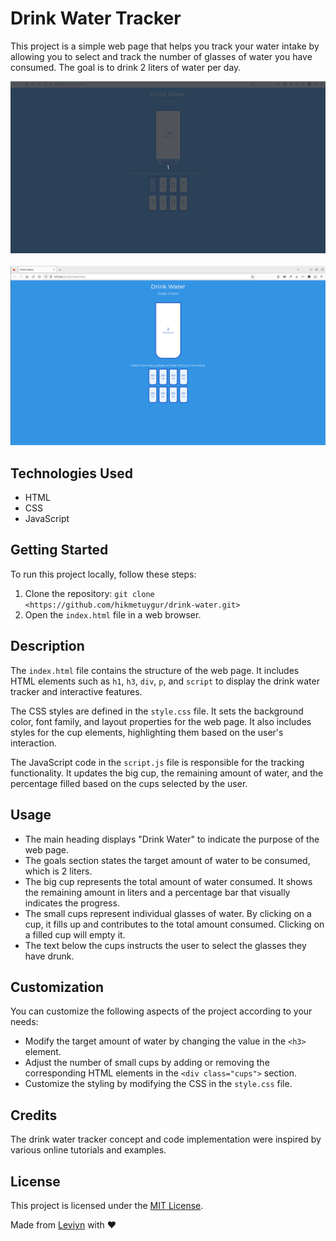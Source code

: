 # Drink Water Tracker

This project is a simple web page that helps you track your water intake by allowing you to select and track the number of glasses of water you have consumed. The goal is to drink 2 liters of water per day.

![Drink Water Tracker](/assets/drink-water.gif)
&nbsp;
![WaterImage](/assets/drink-water.png)

## Technologies Used

- HTML
- CSS
- JavaScript

## Getting Started

To run this project locally, follow these steps:

1. Clone the repository: `git clone <https://github.com/hikmetuygur/drink-water.git>`
2. Open the `index.html` file in a web browser.

## Description

The `index.html` file contains the structure of the web page. It includes HTML elements such as `h1`, `h3`, `div`, `p`, and `script` to display the drink water tracker and interactive features.

The CSS styles are defined in the `style.css` file. It sets the background color, font family, and layout properties for the web page. It also includes styles for the cup elements, highlighting them based on the user's interaction.

The JavaScript code in the `script.js` file is responsible for the tracking functionality. It updates the big cup, the remaining amount of water, and the percentage filled based on the cups selected by the user.

## Usage

- The main heading displays "Drink Water" to indicate the purpose of the web page.
- The goals section states the target amount of water to be consumed, which is 2 liters.
- The big cup represents the total amount of water consumed. It shows the remaining amount in liters and a percentage bar that visually indicates the progress.
- The small cups represent individual glasses of water. By clicking on a cup, it fills up and contributes to the total amount consumed. Clicking on a filled cup will empty it.
- The text below the cups instructs the user to select the glasses they have drunk.

## Customization

You can customize the following aspects of the project according to your needs:

- Modify the target amount of water by changing the value in the `<h3>` element.
- Adjust the number of small cups by adding or removing the corresponding HTML elements in the `<div class="cups">` section.
- Customize the styling by modifying the CSS in the `style.css` file.

## Credits

The drink water tracker concept and code implementation were inspired by various online tutorials and examples.

## License

This project is licensed under the [MIT License](LICENSE).

Made from <a href="https://twitter.com/iamleviyn">Leviyn</a> with :heart:
